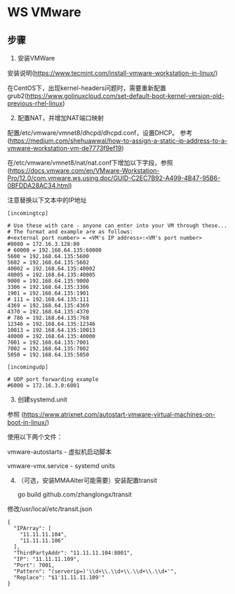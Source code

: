 # WS VMware

## 步骤

1. 安装VMWare

安装说明(https://www.tecmint.com/install-vmware-workstation-in-linux/)

在CentOS下，出现kernel-headers问题时，需要重新配置grub2(https://www.golinuxcloud.com/set-default-boot-kernel-version-old-previous-rhel-linux)

2. 配置NAT，并增加NAT端口映射

配置/etc/vmware/vmnet8/dhcpd/dhcpd.conf，设置DHCP。
参考(https://medium.com/shehuawwal/how-to-assign-a-static-ip-address-to-a-vmware-workstation-vm-de7773f9ef19)

在/etc/vmware/vmnet8/nat/nat.conf下增加以下字段，参照(https://docs.vmware.com/en/VMware-Workstation-Pro/12.0/com.vmware.ws.using.doc/GUID-C2EC7B92-A499-4B47-95B6-0BFDDA28AC34.html)

注意替换以下文本中的IP地址
 
	[incomingtcp]

	# Use these with care - anyone can enter into your VM through these...
	# The format and example are as follows:
	#<external port number> = <VM's IP address>:<VM's port number>
	#8080 = 172.16.3.128:80
	# 60000 = 192.168.64.135:60000
	5600 = 192.168.64.135:5600
	5602 = 192.168.64.135:5602
	40002 = 192.168.64.135:40002
	40005 = 192.168.64.135:40005
	9000 = 192.168.64.135:9000
	3306 = 192.168.64.135:3306
	1901 = 192.168.64.135:1901
	# 111 = 192.168.64.135:111
	4369 = 192.168.64.135:4369
	4370 = 192.168.64.135:4370
	# 786 = 192.168.64.135:768
	12346 = 192.168.64.135:12346
	10013 = 192.168.64.135:10013
	40000 = 192.168.64.135:40000
	7001 = 192.168.64.135:7001
	7002 = 192.168.64.135:7002
	5050 = 192.168.64.135:5050
	
	[incomingudp]
	
	# UDP port forwarding example
	#6000 = 172.16.3.0:6001

3. 创建systemd.unit

参照
(https://www.atrixnet.com/autostart-vmware-virtual-machines-on-boot-in-linux/)

使用以下两个文件：

vmware-autostarts   - 虚拟机启动脚本

vmware-vmx.service  - systemd units

4. （可选，安装MMAAlter可能需要）安装配置transit

	go build github.com/zhanglongx/transit

修改/usr/local/etc/transit.json

	{
	  "IPArray": [
	    "11.11.11.104",
	    "11.11.11.106"
	  ],
	  "ThirdPartyAddr": "11.11.11.104:8001",
	  "IP": "11.11.11.109",
	  "Port": 7001,
	  "Pattern": "(serverip=)'\\d+\\.\\d+\\.\\d+\\.\\d+'",
	  "Replace": "$1'11.11.11.109'"
	}
